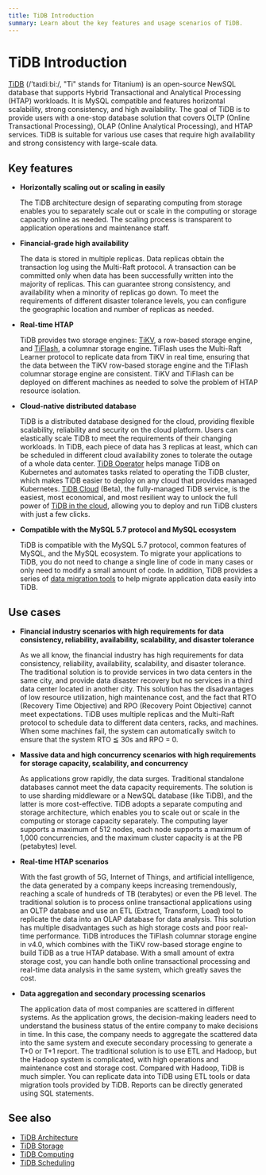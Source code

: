 ```yaml
---
title: TiDB Introduction
summary: Learn about the key features and usage scenarios of TiDB.
---
```


# TiDB Introduction

[TiDB](https://github.com/pingcap/tidb) (/’taɪdiːbi:/, "Ti" stands for Titanium) is an open-source NewSQL database that supports Hybrid Transactional and Analytical Processing (HTAP) workloads. It is MySQL compatible and features horizontal scalability, strong consistency, and high availability. The goal of TiDB is to provide users with a one-stop database solution that covers OLTP (Online Transactional Processing), OLAP (Online Analytical Processing), and HTAP services. TiDB is suitable for various use cases that require high availability and strong consistency with large-scale data.

## Key features

- **Horizontally scaling out or scaling in easily**

    The TiDB architecture design of separating computing from storage enables you to separately scale out or scale in the computing or storage capacity online as needed. The scaling process is transparent to application operations and maintenance staff.

- **Financial-grade high availability**

    The data is stored in multiple replicas. Data replicas obtain the transaction log using the Multi-Raft protocol. A transaction can be committed only when data has been successfully written into the majority of replicas. This can guarantee strong consistency, and availability when a minority of replicas go down. To meet the requirements of different disaster tolerance levels, you can configure the geographic location and number of replicas as needed.

- **Real-time HTAP**

    TiDB provides two storage engines: [TiKV](https://tikv.org/), a row-based storage engine, and [TiFlash](/tiflash/tiflash-overview.md), a columnar storage engine. TiFlash uses the Multi-Raft Learner protocol to replicate data from TiKV in real time, ensuring that the data between the TiKV row-based storage engine and the TiFlash columnar storage engine are consistent. TiKV and TiFlash can be deployed on different machines as needed to solve the problem of HTAP resource isolation.

- **Cloud-native distributed database**

    TiDB is a distributed database designed for the cloud, providing flexible scalability, reliability and security on the cloud platform. Users can elastically scale TiDB to meet the requirements of their changing workloads. In TiDB, each piece of data has 3 replicas at least, which can be scheduled in different cloud availability zones to tolerate the outage of a whole data center. [TiDB Operator](https://docs.pingcap.com/tidb-in-kubernetes/stable/tidb-operator-overview) helps manage TiDB on Kubernetes and automates tasks related to operating the TiDB cluster, which makes TiDB easier to deploy on any cloud that provides managed Kubernetes. [TiDB Cloud](https://pingcap.com/products/tidbcloud) (Beta), the fully-managed TiDB service, is the easiest, most economical, and most resilient way to unlock the full power of [TiDB in the cloud](https://docs.pingcap.com/tidbcloud/beta), allowing you to deploy and run TiDB clusters with just a few clicks.

- **Compatible with the MySQL 5.7 protocol and MySQL ecosystem**

    TiDB is compatible with the MySQL 5.7 protocol, common features of MySQL, and the MySQL ecosystem. To migrate your applications to TiDB, you do not need to change a single line of code in many cases or only need to modify a small amount of code. In addition, TiDB provides a series of [data migration tools](/migration-overview.md) to help migrate application data easily into TiDB.

## Use cases

- **Financial industry scenarios with high requirements for data consistency, reliability, availability, scalability, and disaster tolerance**

    As we all know, the financial industry has high requirements for data consistency, reliability, availability, scalability, and disaster tolerance. The traditional solution is to provide services in two data centers in the same city, and provide data disaster recovery but no services in a third data center located in another city. This solution has the disadvantages of low resource utilization, high maintenance cost, and the fact that RTO (Recovery Time Objective) and RPO (Recovery Point Objective) cannot meet expectations. TiDB uses multiple replicas and the Multi-Raft protocol to schedule data to different data centers, racks, and machines. When some machines fail, the system can automatically switch to ensure that the system RTO ≦ 30s and RPO = 0.

- **Massive data and high concurrency scenarios with high requirements for storage capacity, scalability, and concurrency**

    As applications grow rapidly, the data surges. Traditional standalone databases cannot meet the data capacity requirements. The solution is to use sharding middleware or a NewSQL database (like TiDB), and the latter is more cost-effective. TiDB adopts a separate computing and storage architecture, which enables you to scale out or scale in the computing or storage capacity separately. The computing layer supports a maximum of 512 nodes, each node supports a maximum of 1,000 concurrencies, and the maximum cluster capacity is at the PB (petabytes) level.

- **Real-time HTAP scenarios**

    With the fast growth of 5G, Internet of Things, and artificial intelligence, the data generated by a company keeps increasing tremendously, reaching a scale of hundreds of TB (terabytes) or even the PB level. The traditional solution is to process online transactional applications using an OLTP database and use an ETL (Extract, Transform, Load) tool to replicate the data into an OLAP database for data analysis. This solution has multiple disadvantages such as high storage costs and poor real-time performance. TiDB introduces the TiFlash columnar storage engine in v4.0, which combines with the TiKV row-based storage engine to build TiDB as a true HTAP database. With a small amount of extra storage cost, you can handle both online transactional processing and real-time data analysis in the same system, which greatly saves the cost.

- **Data aggregation and secondary processing scenarios**

    The application data of most companies are scattered in different systems. As the application grows, the decision-making leaders need to understand the business status of the entire company to make decisions in time. In this case, the company needs to aggregate the scattered data into the same system and execute secondary processing to generate a T+0 or T+1 report. The traditional solution is to use ETL and Hadoop, but the Hadoop system is complicated, with high operations and maintenance cost and storage cost. Compared with Hadoop, TiDB is much simpler. You can replicate data into TiDB using ETL tools or data migration tools provided by TiDB. Reports can be directly generated using SQL statements.

## See also

- [TiDB Architecture](/tidb-architecture.md)
- [TiDB Storage](/tidb-storage.md)
- [TiDB Computing](/tidb-computing.md)
- [TiDB Scheduling](/tidb-scheduling.md)
